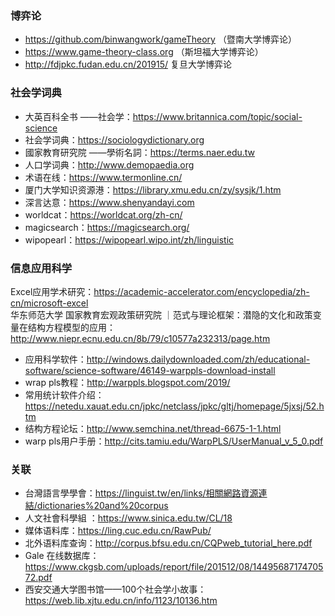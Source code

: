 ### 博弈论

* https://github.com/binwangwork/gameTheory （暨南大学博弈论）
* https://www.game-theory-class.org （斯坦福大学博弈论）
* http://fdjpkc.fudan.edu.cn/201915/ 复旦大学博弈论

### 社会学词典

* 大英百科全书 ——社会学：https://www.britannica.com/topic/social-science
* 社会学词典：https://sociologydictionary.org
* 國家教育研究院 ——學術名詞：https://terms.naer.edu.tw
* 人口学词典：http://www.demopaedia.org
* 术语在线：https://www.termonline.cn/
* 厦门大学知识资源港：https://library.xmu.edu.cn/zy/sysjk/1.htm
* 深言达意：https://www.shenyandayi.com
* worldcat：https://worldcat.org/zh-cn/
* magicsearch：https://magicsearch.org/
* wipopearl：https://wipopearl.wipo.int/zh/linguistic

### 信息应用科学

Excel应用学术研究：https://academic-accelerator.com/encyclopedia/zh-cn/microsoft-excel <br>
华东师范大学 国家教育宏观政策研究院 ｜范式与理论框架：潜隐的文化和政策变量在结构方程模型的应用： http://www.niepr.ecnu.edu.cn/8b/79/c10577a232313/page.htm <br>

* 应用科学软件：http://windows.dailydownloaded.com/zh/educational-software/science-software/46149-warppls-download-install
* wrap pls教程：http://warppls.blogspot.com/2019/
* 常用统计软件介绍：https://netedu.xauat.edu.cn/jpkc/netclass/jpkc/gltj/homepage/5jxsj/52.htm
* 结构方程论坛：http://www.semchina.net/thread-6675-1-1.html
* warp pls用户手册：http://cits.tamiu.edu/WarpPLS/UserManual_v_5_0.pdf

### 关联

* 台灣語言學學會：https://linguist.tw/en/links/相關網路資源連結/dictionaries%20and%20corpus
* 人文社會科學組 ：https://www.sinica.edu.tw/CL/18
* 媒体语料库：https://ling.cuc.edu.cn/RawPub/
* 北外语料库查询：http://corpus.bfsu.edu.cn/CQPweb_tutorial_here.pdf
* Gale 在线数据库：https://www.ckgsb.com/uploads/report/file/201512/08/1449568717470572.pdf
* 西安交通大学图书馆——100个社会学小故事：https://web.lib.xjtu.edu.cn/info/1123/10136.htm

